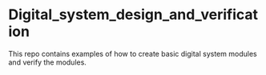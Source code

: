 # Digital_system_design_and_verification

This repo contains examples of how to create basic digital system modules and verify the modules.
